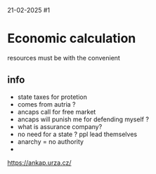 21-02-2025
#1 
# Economic calculation
resources must be with the convenient

## info
- state taxes for protetion
- comes from autria ?
- ancaps call for free market
- ancaps will punish me for defending myself ?
- what is assurance company?
- no need for a state ? ppl lead themselves
- anarchy = no authority
- 

https://ankap.urza.cz/